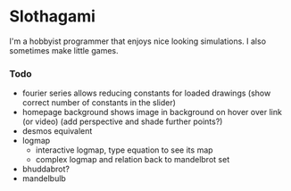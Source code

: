 # Slothagami
I'm a hobbyist programmer that enjoys nice looking simulations. I also sometimes make little games.

### Todo
- fourier series allows reducing constants for loaded drawings (show correct number of constants in the slider)
- homepage background shows image in background on hover over link (or video) (add perspective and shade further points?)
- desmos equivalent
- logmap 
    - interactive logmap, type equation to see its map
    - complex logmap and relation back to mandelbrot set
- bhuddabrot?
- mandelbulb
